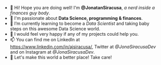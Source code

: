 - 👋 Hi! Hope you are doing well! I'm **@JonatanSiracusa**, *a nerd inside a finances guy body*.
- 👀 I'm passionate about **Data Science, programming & finances**.
- 🌱 I’m currently learning to become a *Data Scientist* and taking baby steps on this awesome Data Science world.
- 💞️ I would feel very happy if any of my projects could help you.
- 📫 You can find me on LinkedIn at https://www.linkedin.com/in/ajsiracusa/, Twitter at *@JonaSiracusaDev* and on Instagram at *@JonaSiracusaDev*.
- 👋 Let's make this world a better place! Take care!

<!---
JonatanSiracusa/JonatanSiracusa is a ✨ special ✨ repository because its `README.md` (this file) appears on your GitHub profile.
You can click the Preview link to take a look at your changes.
--->
